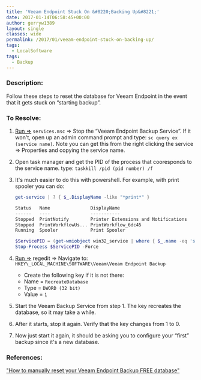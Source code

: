 ```yaml
---
title: 'Veeam Endpoint Stuck On &#8220;Backing Up&#8221;'
date: 2017-01-14T06:58:45+00:00
author: gerryw1389
layout: single
classes: wide
permalink: /2017/01/veeam-endpoint-stuck-on-backing-up/
tags:
  - LocalSoftware
tags:
  - Backup
---
```

<!--more-->

### Description:

Follow these steps to reset the database for Veeam Endpoint in the event that it gets stuck on &#8220;starting backup&#8221;.

### To Resolve:

1. [Run =>](https://automationadmin.com/2016/05/command-prompt-overview/) `services.msc` => Stop the &#8220;Veeam Endpoint Backup Service&#8221;. If it won't, open up an admin command prompt and type: `sc query ex (service name)`. Note you can get this from the right clicking the service => Properties and copying the service name.

2. Open task manager and get the PID of the process that cooresponds to the service name. type: `taskkill /pid (pid number) /f`

3. It's much easier to do this with powershell. For example, with print spooler you can do:

   ```powershell
   get-service | ? { $_.DisplayName -like "*print*" }

   Status   Name               DisplayName
   ------   ----               -----------
   Stopped  PrintNotify        Printer Extensions and Notifications
   Stopped  PrintWorkflowUs... PrintWorkflow_6dc45
   Running  Spooler            Print Spooler

   $ServicePID = (get-wmiobject win32_service | where { $_.name -eq 'spooler'}).processID
   Stop-Process $ServicePID -Force
   ```

3. [Run =>](https://automationadmin.com/2016/05/command-prompt-overview/) regedit => Navigate to: `HKEY\_LOCAL_MACHINE\SOFTWARE\Veeam\Veeam Endpoint Backup`  
   - Create the following key if it is not there:
   - Name = `RecreateDatabase`
   - Type = `DWORD (32 bit)`
   - Value = `1`

4. Start the Veeam Backup Service from step 1. The key recreates the database, so it may take a while.

5. After it starts, stop it again. Verify that the key changes from 1 to 0.

6. Now just start it again, it should be asking you to configure your &#8220;first&#8221; backup since it's a new database.

### References:

["How to manually reset your Veeam Endpoint Backup FREE database"](https://tinkertry.com/veeam-endpoint-backup-database-reset)  